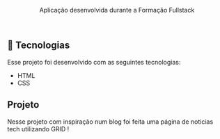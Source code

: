 <p align="center">
Aplicação desenvolvida durante a Formação Fullstack
</p>
<br>

## 🚀 Tecnologias

Esse projeto foi desenvolvido com as seguintes tecnologias:

- HTML
- CSS

## Projeto

Nesse projeto com inspiração num blog foi feita uma página de noticias tech utilizando GRID !
